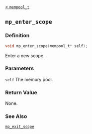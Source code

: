 [< `mempool_t`](MemoryPool.md)

## `mp_enter_scope`

### Definition
```C
void mp_enter_scope(mempool_t* self);
```
Enter a new scope.

### Parameters
`self` The memory pool.

### Return Value
None.

### See Also
[`mp_exit_scope`](mp_exit_scope.md)
